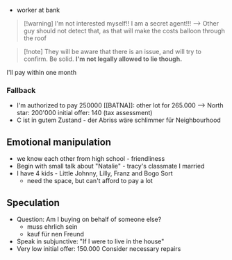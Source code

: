 - worker at bank

> [!warning] I'm not interested myself!! I am a secret agent!!!
--> Other guy should not detect that, as that will make the costs balloon through the roof

> [!note] They will be aware that there is an issue, and will try to confirm. Be solid.
> **I'm not legally allowed to lie though.**


I'll pay within one month
### Fallback
- I'm authorized to pay 250000
[[BATNA]]: other lot for 265.000
--> North star: 200'000
initial offer: 140 (tax assessment) 
- C ist in gutem Zustand - der Abriss wäre schlimmer für Neighbourhood

## Emotional manipulation
- we know each other from high school - friendliness
- Begin with small talk about "Natalie" - tracy's classmate I married
- I have 4 kids - Little Johnny, Lilly, Franz and Bogo Sort 
	- need the space, but can't afford to pay a lot
## Speculation
- Question: Am I buying on behalf of someone else?
	- muss ehrlich sein
	- kauf für nen Freund
- Speak in subjunctive: "If I were to live in the house"
- Very low initial offer: 150.000 Consider necessary repairs 
